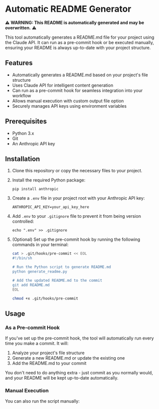 # Automatic README Generator

⚠️ **WARNING: This README is automatically generated and may be overwritten.** ⚠️

This tool automatically generates a README.md file for your project using the Claude API. It can run as a pre-commit hook or be executed manually, ensuring your README is always up-to-date with your project structure.

## Features

- Automatically generates a README.md based on your project's file structure
- Uses Claude API for intelligent content generation
- Can run as a pre-commit hook for seamless integration into your workflow
- Allows manual execution with custom output file option
- Securely manages API keys using environment variables

## Prerequisites

- Python 3.x
- Git
- An Anthropic API key

## Installation

1. Clone this repository or copy the necessary files to your project.

2. Install the required Python package:

   ```
   pip install anthropic
   ```

3. Create a `.env` file in your project root with your Anthropic API key:

   ```
   ANTHROPIC_API_KEY=your_api_key_here
   ```

4. Add `.env` to your `.gitignore` file to prevent it from being version controlled:

   ```
   echo ".env" >> .gitignore
   ```

5. (Optional) Set up the pre-commit hook by running the following commands in your terminal:

   ```bash
   cat > .git/hooks/pre-commit << EOL
   #!/bin/sh

   # Run the Python script to generate README.md
   python generate_readme.py

   # Add the updated README.md to the commit
   git add README.md
   EOL

   chmod +x .git/hooks/pre-commit
   ```

## Usage

### As a Pre-commit Hook

If you've set up the pre-commit hook, the tool will automatically run every time you make a commit. It will:

1. Analyze your project's file structure
2. Generate a new README.md or update the existing one
3. Add the README.md to your commit

You don't need to do anything extra - just commit as you normally would, and your README will be kept up-to-date automatically.

### Manual Execution

You can also run the script manually:
